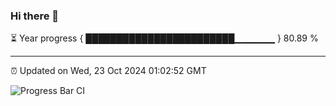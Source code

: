 ### Hi there 👋

⏳ Year progress { ████████████████████████▁▁▁▁▁▁ } 80.89 %

---

⏰ Updated on Wed, 23 Oct 2024 01:02:52 GMT

![Progress Bar CI](https://github.com/liununu/liununu/workflows/Progress%20Bar%20CI/badge.svg)
